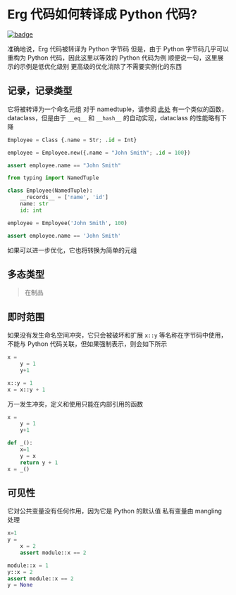 # Erg 代码如何转译成 Python 代码?

[![badge](https://img.shields.io/endpoint.svg?url=https%3A%2F%2Fgezf7g7pd5.execute-api.ap-northeast-1.amazonaws.com%2Fdefault%2Fsource_up_to_date%3Fowner%3Derg-lang%26repos%3Derg%26ref%3Dmain%26path%3Ddoc/EN/compiler/transpile.md%26commit_hash%3Da9d45b743cc655543e0d7f586426499091cead3d)](https://gezf7g7pd5.execute-api.ap-northeast-1.amazonaws.com/default/source_up_to_date?owner=erg-lang&repos=erg&ref=main&path=doc/EN/compiler/transpile.md&commit_hash=a9d45b743cc655543e0d7f586426499091cead3d)

准确地说，Erg 代码被转译为 Python 字节码
但是，由于 Python 字节码几乎可以重构为 Python 代码，因此这里以等效的 Python 代码为例
顺便说一句，这里展示的示例是低优化级别
更高级的优化消除了不需要实例化的东西

## 记录，记录类型

它将被转译为一个命名元组
对于 namedtuple，请参阅 [此处](https://docs.python.jp/3/library/collections.html#collections.namedtuple)
有一个类似的函数，dataclass，但是由于 `__eq__` 和 `__hash__` 的自动实现，dataclass 的性能略有下降

```python
Employee = Class {.name = Str; .id = Int}

employee = Employee.new({.name = "John Smith"; .id = 100})

assert employee.name == "John Smith"
```

```python
from typing import NamedTuple

class Employee(NamedTuple):
    __records__ = ['name', 'id']
    name: str
    id: int

employee = Employee('John Smith', 100)

assert employee.name == 'John Smith'
```

如果可以进一步优化，它也将转换为简单的元组

## 多态类型

> 在制品

## 即时范围

如果没有发生命名空间冲突，它只会被破坏和扩展
`x::y` 等名称在字节码中使用，不能与 Python 代码关联，但如果强制表示，则会如下所示

```python
x =
    y = 1
    y+1
```

```python
x::y = 1
x = x::y + 1
```

万一发生冲突，定义和使用只能在内部引用的函数

```python
x =
    y = 1
    y+1
```

```python
def _():
    x=1
    y = x
    return y + 1
x = _()
```

## 可见性

它对公共变量没有任何作用，因为它是 Python 的默认值
私有变量由 mangling 处理

```python
x=1
y =
    x = 2
    assert module::x == 2
```

```python
module::x = 1
y::x = 2
assert module::x == 2
y = None
```
